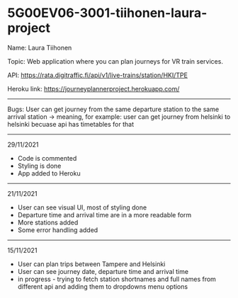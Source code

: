 # 5G00EV06-3001-tiihonen-laura-project

Name: Laura Tiihonen

Topic: Web application where you can plan journeys for VR train services.

API: https://rata.digitraffic.fi/api/v1/live-trains/station/HKI/TPE

Heroku link: https://journeyplannerproject.herokuapp.com/

---

Bugs: User can get journey from the same departure station to the same arrival station
-> meaning, for example: user can get journey from helsinki to helsinki becuase api has timetables for that

---

29/11/2021

- Code is commented
- Styling is done
- App added to Heroku

---

21/11/2021

- User can see visual UI, most of styling done
- Departure time and arrival time are in a more readable form
- More stations added
- Some error handling added

---

15/11/2021

- User can plan trips between Tampere and Helsinki
- User can see journey date, departure time and arrival time
- in progress - trying to fetch station shortnames and full names from different api and adding them to dropdowns menu options
